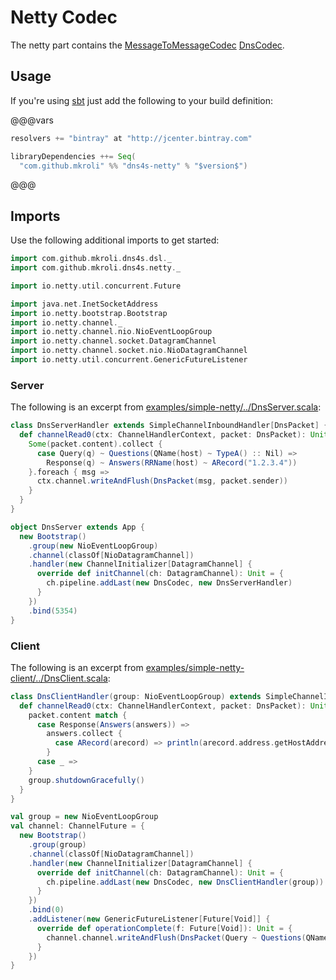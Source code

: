 Netty Codec
===========

The netty part contains the
[MessageToMessageCodec](http://netty.io/4.0/api/io/netty/handler/codec/MessageToMessageCodec.html)
[DnsCodec](https://github.com/mkroli/dns4s/blob/master/netty/src/main/scala/com/github/mkroli/dns4s/netty/DnsCodec.scala).

## Usage
If you're using [sbt] just add the following to your build definition:

@@@vars
```scala
resolvers += "bintray" at "http://jcenter.bintray.com"

libraryDependencies ++= Seq(
  "com.github.mkroli" %% "dns4s-netty" % "$version$")
```
@@@

## Imports
Use the following additional imports to get started:
```scala mdoc:silent
import com.github.mkroli.dns4s.dsl._
import com.github.mkroli.dns4s.netty._

import io.netty.util.concurrent.Future
```
```scala mdoc:invisible
import java.net.InetSocketAddress
import io.netty.bootstrap.Bootstrap
import io.netty.channel._
import io.netty.channel.nio.NioEventLoopGroup
import io.netty.channel.socket.DatagramChannel
import io.netty.channel.socket.nio.NioDatagramChannel
import io.netty.util.concurrent.GenericFutureListener
```

### Server
The following is an excerpt from [examples/simple-netty/../DnsServer.scala](https://github.com/mkroli/dns4s/blob/master/examples/simple-netty/src/main/scala/com/github/mkroli/dns4s/examples/simple/netty/DnsServer.scala):
```scala mdoc:silent
class DnsServerHandler extends SimpleChannelInboundHandler[DnsPacket] {
  def channelRead0(ctx: ChannelHandlerContext, packet: DnsPacket): Unit = {
    Some(packet.content).collect {
      case Query(q) ~ Questions(QName(host) ~ TypeA() :: Nil) =>
        Response(q) ~ Answers(RRName(host) ~ ARecord("1.2.3.4"))
    }.foreach { msg =>
      ctx.channel.writeAndFlush(DnsPacket(msg, packet.sender))
    }
  }
}

object DnsServer extends App {
  new Bootstrap()
    .group(new NioEventLoopGroup)
    .channel(classOf[NioDatagramChannel])
    .handler(new ChannelInitializer[DatagramChannel] {
      override def initChannel(ch: DatagramChannel): Unit = {
        ch.pipeline.addLast(new DnsCodec, new DnsServerHandler)
      }
    })
    .bind(5354)
}
```

### Client
The following is an excerpt from [examples/simple-netty-client/../DnsClient.scala](https://github.com/mkroli/dns4s/blob/master/examples/simple-client/src/main/scala/com/github/mkroli/dns4s/examples/simple/client/DnsClient.scala):
```scala mdoc:silent
class DnsClientHandler(group: NioEventLoopGroup) extends SimpleChannelInboundHandler[DnsPacket] {
  def channelRead0(ctx: ChannelHandlerContext, packet: DnsPacket): Unit = {
    packet.content match {
      case Response(Answers(answers)) =>
        answers.collect {
          case ARecord(arecord) => println(arecord.address.getHostAddress)
        }
      case _ =>
    }
    group.shutdownGracefully()
  }
}

val group = new NioEventLoopGroup
val channel: ChannelFuture = {
  new Bootstrap()
    .group(group)
    .channel(classOf[NioDatagramChannel])
    .handler(new ChannelInitializer[DatagramChannel] {
      override def initChannel(ch: DatagramChannel): Unit = {
        ch.pipeline.addLast(new DnsCodec, new DnsClientHandler(group))
      }
    })
    .bind(0)
    .addListener(new GenericFutureListener[Future[Void]] {
      override def operationComplete(f: Future[Void]): Unit = {
        channel.channel.writeAndFlush(DnsPacket(Query ~ Questions(QName("google.de")), new InetSocketAddress("8.8.8.8", 53)))
      }
    })
}
```

[sbt]:http://scala-sbt.org/
